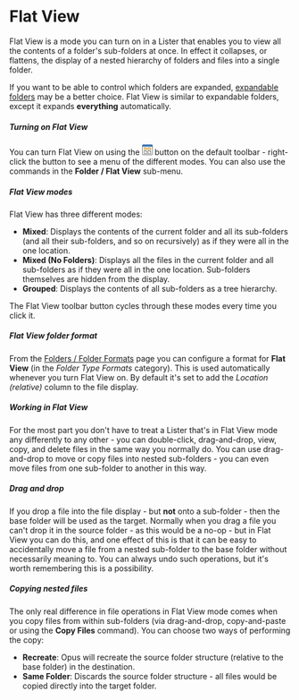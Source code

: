 # Flat View

Flat View is a mode you can turn on in a Lister that enables you to view all the contents of a folder's sub-folders at once. In effect it collapses, or flattens, the display of a nested hierarchy of folders and files into a single folder.

If you want to be able to control which folders are expanded, [expandable folders](expandable_folders.md) may be a better choice. Flat View is similar to expandable folders, except it expands **everything** automatically.

##### Turning on Flat View

You can turn Flat View on using the ![](/Manual/images/media/13/flatviewbutton.png) button on the default toolbar - right-click the button to see a menu of the different modes. You can also use the commands in the **Folder / Flat View** sub-menu.

##### Flat View modes

Flat View has three different modes:

- **Mixed**: Displays the contents of the current folder and all its sub-folders (and all their sub-folders, and so on recursively) as if they were all in the one location.
- **Mixed (No Folders)**: Displays all the files in the current folder and all sub-folders as if they were all in the one location. Sub-folders themselves are hidden from the display.
- **Grouped**: Displays the contents of all sub-folders as a tree hierarchy.

The Flat View toolbar button cycles through these modes every time you click it.

##### Flat View folder format

From the [Folders / Folder Formats](/Manual/preferences/preferences_categories/folders/folder_formats/RAEDME.md) page you can configure a format for **Flat View** (in the *Folder Type Formats* category). This is used automatically whenever you turn Flat View on. By default it's set to add the *Location (relative)* column to the file display.

##### Working in Flat View

For the most part you don't have to treat a Lister that's in Flat View mode any differently to any other - you can double-click, drag-and-drop, view, copy, and delete files in the same way you normally do. You can use drag-and-drop to move or copy files into nested sub-folders - you can even move files from one sub-folder to another in this way.

##### Drag and drop

If you drop a file into the file display - but **not** onto a sub-folder - then the base folder will be used as the target. Normally when you drag a file you can't drop it in the source folder - as this would be a no-op - but in Flat View you can do this, and one effect of this is that it can be easy to accidentally move a file from a nested sub-folder to the base folder without necessarily meaning to. You can always undo such operations, but it's worth remembering this is a possibility.

##### Copying nested files

The only real difference in file operations in Flat View mode comes when you copy files from within sub-folders (via drag-and-drop, copy-and-paste or using the **Copy Files** command). You can choose two ways of performing the copy:

- **Recreate**: Opus will recreate the source folder structure (relative to the base folder) in the destination.
- **Same Folder**: Discards the source folder structure - all files would be copied directly into the target folder.
